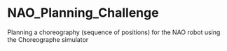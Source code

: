 # NAO_Planning_Challenge
Planning a choreography (sequence of positions) for the NAO robot using the Choreographe simulator
